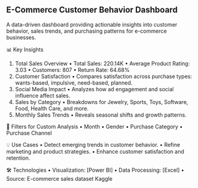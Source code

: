 ## E-Commerce Customer Behavior Dashboard

A data-driven dashboard providing actionable insights into customer behavior, sales trends, and purchasing patterns for e-commerce businesses.

📊 Key Insights
 1. Total Sales Overview
 • Total Sales: 220.14K
 • Average Product Rating: 3.03
 • Customers: 807
 • Return Rate: 64.68%
 2. Customer Satisfaction
 • Compares satisfaction across purchase types: wants-based, impulsive, need-based, planned.
 3. Social Media Impact
 • Analyzes how ad engagement and social influence affect sales.
 4. Sales by Category
 • Breakdowns for Jewelry, Sports, Toys, Software, Food, Health Care, and more.
 5. Monthly Sales Trends
 • Reveals seasonal shifts and growth patterns.

🎯 Filters for Custom Analysis
 • Month
 • Gender
 • Purchase Category
 • Purchase Channel

💡 Use Cases
 • Detect emerging trends in customer behavior.
 • Refine marketing and product strategies.
 • Enhance customer satisfaction and retention.

🛠 Technologies
 • Visualization: [Power BI]
 • Data Processing: [Excel]
 • Source: E-commerce sales dataset Kaggle
